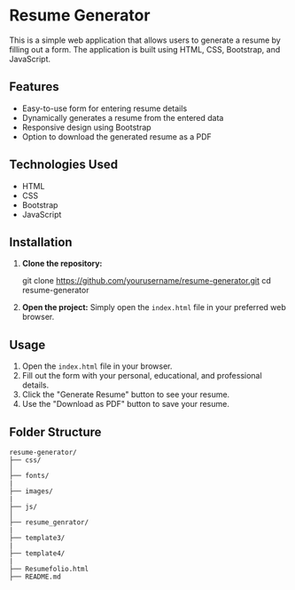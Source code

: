 # Resume Generator

This is a simple web application that allows users to generate a resume by filling out a form. The application is built using HTML, CSS, Bootstrap, and JavaScript.

## Features

- Easy-to-use form for entering resume details
- Dynamically generates a resume from the entered data
- Responsive design using Bootstrap
- Option to download the generated resume as a PDF

## Technologies Used

- HTML
- CSS
- Bootstrap
- JavaScript

## Installation

1. **Clone the repository:**

   git clone https://github.com/yourusername/resume-generator.git
   cd resume-generator


2. **Open the project:**
   Simply open the `index.html` file in your preferred web browser.

## Usage

1. Open the `index.html` file in your browser.
2. Fill out the form with your personal, educational, and professional details.
3. Click the "Generate Resume" button to see your resume.
4. Use the "Download as PDF" button to save your resume.

## Folder Structure

```
resume-generator/
├── css/       
│
├── fonts/ 
|
├── images/ 
|
├── js/       
│
├── resume_genrator/ 
|
├── template3/ 
|
├── template4/ 
|
├── Resumefolio.html           
├── README.md             
```

